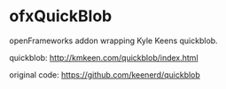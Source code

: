 # ofxQuickBlob

openFrameworks addon wrapping Kyle Keens quickblob.

quickblob: http://kmkeen.com/quickblob/index.html

original code: https://github.com/keenerd/quickblob

